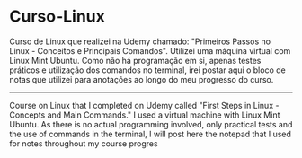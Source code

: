 # Curso-Linux
Curso de Linux que realizei na Udemy chamado: "Primeiros Passos no Linux - Conceitos e Principais Comandos". Utilizei uma máquina virtual com Linux Mint Ubuntu. 
Como não há programação em si, apenas testes práticos e utilização dos comandos no terminal, irei postar aqui o bloco de notas que utilizei para anotações ao longo do meu progresso do curso.

---------------

Course on Linux that I completed on Udemy called "First Steps in Linux - Concepts and Main Commands." I used a virtual machine with Linux Mint Ubuntu. As there is no actual programming involved, only practical tests and the use of commands in the terminal, I will post here the notepad that I used for notes throughout my course progres
